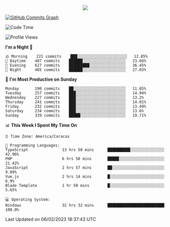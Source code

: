 <p align="center">
  <a href="http://www.github.com/thevacs">
    <img src="https://github-readme-streak-stats.herokuapp.com/?user=thevacs&stroke=ffffff&background=1c1917&ring=0891b2&fire=0891b2&currStreakNum=ffffff&currStreakLabel=0891b2&sideNums=ffffff&sideLabels=ffffff&dates=ffffff&hide_border=true" />
  </a>
  
  <a href="http://www.github.com/thevacs"><img src="https://github-readme-activity-graph.cyclic.app/graph?username=thevacs&bg_color=000000&color=ffffff&line=ff0000&point=ebebeb&area=true&hide_border=true" alt="GitHub Commits Graph" /></a>
  
</p>

<!--START_SECTION:waka-->
![Code Time](http://img.shields.io/badge/Code%20Time-1%2C119%20hrs%2048%20mins-blue)

![Profile Views](http://img.shields.io/badge/Profile%20Views-3-blue)

**I'm a Night 🦉** 

```text
🌞 Morning    221 commits    ███░░░░░░░░░░░░░░░░░░░░░░   12.85% 
🌆 Daytime    407 commits    ██████░░░░░░░░░░░░░░░░░░░   23.66% 
🌃 Evening    627 commits    █████████░░░░░░░░░░░░░░░░   36.45% 
🌙 Night      465 commits    ██████░░░░░░░░░░░░░░░░░░░   27.03%

```
📅 **I'm Most Productive on Sunday** 

```text
Monday       190 commits    ██░░░░░░░░░░░░░░░░░░░░░░░   11.05% 
Tuesday      257 commits    ███░░░░░░░░░░░░░░░░░░░░░░   14.94% 
Wednesday    227 commits    ███░░░░░░░░░░░░░░░░░░░░░░   13.2% 
Thursday     241 commits    ███░░░░░░░░░░░░░░░░░░░░░░   14.01% 
Friday       232 commits    ███░░░░░░░░░░░░░░░░░░░░░░   13.49% 
Saturday     234 commits    ███░░░░░░░░░░░░░░░░░░░░░░   13.6% 
Sunday       339 commits    █████░░░░░░░░░░░░░░░░░░░░   19.71%

```


📊 **This Week I Spent My Time On** 

```text
⌚︎ Time Zone: America/Caracas

💬 Programming Languages: 
TypeScript               13 hrs 58 mins      ██████████░░░░░░░░░░░░░░░   42.96% 
PHP                      6 hrs 58 mins       █████░░░░░░░░░░░░░░░░░░░░   21.42% 
JavaScript               2 hrs 57 mins       ██░░░░░░░░░░░░░░░░░░░░░░░   9.09% 
Vue.js                   2 hrs 14 mins       █░░░░░░░░░░░░░░░░░░░░░░░░   6.9% 
Blade Template           1 hr 50 mins        █░░░░░░░░░░░░░░░░░░░░░░░░   5.65%

💻 Operating System: 
Windows                  32 hrs 32 mins      █████████████████████████   100.0%

```


 Last Updated on 06/02/2023 18:37:43 UTC
<!--END_SECTION:waka-->
